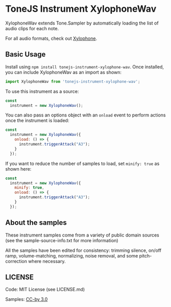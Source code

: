 # ToneJS Instrument XylophoneWav

XylophoneWav extends Tone.Sampler by automatically loading the list of audio clips for each note.

For all audio formats, check out [Xylophone](../README.md).

## Basic Usage

Install using `npm install tonejs-instrument-xylophone-wav`. Once installed, you can include XylophoneWav as an import as shown:

```javascript
import XylophoneWav from 'tonejs-instrument-xylophone-wav';
```

To use this instrument as a source:

```javascript
const
  instrument = new XylophoneWav();
```

You can also pass an options object with an `onload` event to perform actions once the instrument is loaded:

```javascript
const
  instrument = new XylophoneWav({
    onload: () => {
      instrument.triggerAttack("A3");
    }
  });
```

If you want to reduce the number of samples to load, set `minify: true` as shown here:

```javascript
const
  instrument = new XylophoneWav({
    minify: true,
    onload: () => {
      instrument.triggerAttack("A3");
    }
  });
```

## About the samples

These instrument samples come from a variety of public domain sources (see the sample-source-info.txt for more information)

All the samples have been edited for consistency: trimming silence, on/off ramp, volume-matching, normalizing, noise removal, and some pitch-correction where necessary.

## LICENSE

Code: MIT License (see LICENSE.md)

Samples: [CC-by 3.0](https://creativecommons.org/licenses/by/3.0/)
